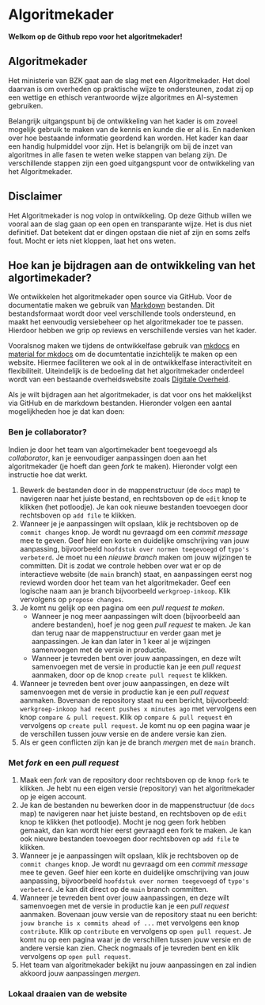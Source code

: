 # Algoritmekader

**Welkom op de Github repo voor het algoritmekader!**

## Algoritmekader

Het ministerie van BZK gaat aan de slag met een Algoritmekader. Het doel daarvan is om overheden op praktische wijze te ondersteunen, zodat zij op een wettige en ethisch verantwoorde wijze algoritmes en AI-systemen gebruiken.

Belangrijk uitgangspunt bij de ontwikkeling van het kader is om zoveel mogelijk gebruik te maken van de kennis en kunde die er al is. En nadenken over hoe bestaande informatie geordend kan worden. Het kader kan daar een handig hulpmiddel voor zijn. Het is belangrijk om bij de inzet van algoritmes in alle fasen te weten welke stappen van belang zijn. De verschillende stappen zijn een goed uitgangspunt voor de ontwikkeling van het Algoritmekader.

## Disclaimer
Het Algoritmekader is nog volop in ontwikkeling. Op deze Github willen we vooral aan de slag gaan op een open en transparante wijze. Het is dus niet definitief. Dat betekent dat er dingen opstaan die niet af zijn en soms zelfs fout. Mocht er iets niet kloppen, laat het ons weten.

## Hoe kan je bijdragen aan de ontwikkeling van het algortimekader?

We ontwikkelen het algoritmekader open source via GitHub. Voor de documentatie maken we gebruik van [Markdown](https://www.markdownguide.org/basic-syntax/) bestanden. Dit bestandsformaat wordt door veel verschillende tools ondersteund, en maakt het eenvoudig versiebeheer op het algoritmekader toe te passen. Hierdoor hebben we grip op reviews en verschillende versies van het kader.

Vooralsnog maken we tijdens de ontwikkelfase gebruik van [mkdocs](https://www.mkdocs.org/) en [material for mkdocs](https://squidfunk.github.io/mkdocs-material/) om de documtentatie inzichtelijk te maken op een website. Hiermee faciliteren we ook al in de ontwikkelfase interactiviteit en flexibiliteit. Uiteindelijk is de bedoeling dat het algoritmekader onderdeel wordt van een bestaande overheidswebsite zoals [Digitale Overheid](www.digitaleoverheid.nl).

Als je wilt bijdragen aan het algoritmekader, is dat voor ons het makkelijkst via GitHub en de markdown bestanden. Hieronder volgen een aantal mogelijkheden hoe je dat kan doen:

### Ben je collaborator?
Indien je door het team van algortimekader bent toegevoegd als *collaborator*, kan je eenvoudiger aanpassingen doen aan het algoritmekader (je hoeft dan geen *fork* te maken). Hieronder volgt een instructie hoe dat werkt. 
1. Bewerk de bestanden door in de mappenstructuur (de `docs` map) te navigeren naar het juiste bestand, en rechtsboven op de `edit` knop te klikken (het potloodje).  Je kan ook nieuwe bestanden toevoegen door rechtsboven op `add file` te klikken.
2. Wanneer je je aanpassingen wilt opslaan, klik je rechtsboven op de `commit changes` knop. Je wordt nu gevraagd om een *commit message* mee te geven. Geef hier een korte en duidelijke omschrijving van jouw aanpassing, bijvoorbeeld `hoofdstuk over normen toegevoegd` of `typo's verbeterd`. Je moet nu een *nieuwe branch* maken om jouw wijzingen te committen. Dit is zodat we controle hebben over wat er op de interactieve website (de `main` branch) staat, en aanpassingen eerst nog reviewd worden door het team van het algoritmekader. Geef een logische naam aan je branch bijvoorbeeld `werkgroep-inkoop`. Klik vervolgens op `propose changes`.
3. Je komt nu gelijk op een pagina om een *pull request te maken*.
   - Wanneer je nog meer aanpassingen wilt doen (bijvoorbeeld aan andere bestanden), hoef je nog geen *pull request* te maken. Je kan dan terug naar de mappenstructuur en verder gaan met je aanpassingen. Je kan dan later in 1 keer al je wijzingen samenvoegen met de versie in productie. 
   - Wanneer je tevreden bent over jouw aanpassingen, en deze wilt samenvoegen met de versie in productie kan je een *pull request* aanmaken, door op de knop `create pull request` te klikken.
4. Wanneer je tevreden bent over jouw aanpassingen, en deze wilt samenvoegen met de versie in productie kan je een *pull request* aanmaken. Bovenaan de repository staat nu een bericht, bijvoorbeeld: `werkgroep-inkoop had recent pushes x minutes ago` met vervolgens een knop `compare & pull request`. Klik op `compare & pull request` en vervolgens op `create pull request`. Je komt nu op een pagina waar je de verschillen tussen jouw versie en de andere versie kan zien.
5. Als er geen conflicten zijn kan je de branch *mergen* met de `main` branch. 
  

### Met *fork* en een *pull request*
1. Maak een *fork* van de repository door rechtsboven op de knop `fork` te klikken. Je hebt nu een eigen versie (repository) van het algoritmekader op je eigen account.
2. Je kan de bestanden nu bewerken door in de mappenstructuur (de `docs` map) te navigeren naar het juiste bestand, en rechtsboven op de `edit` knop te klikken (het potloodje). Mocht je nog geen fork hebben gemaakt, dan kan wordt hier eerst gevraagd een fork te maken. Je kan ook nieuwe bestanden toevoegen door rechtsboven op `add file` te klikken. 
3. Wanneer je je aanpassingen wilt opslaan, klik je rechtsboven op de `commit changes` knop. Je wordt nu gevraagd om een *commit message* mee te geven. Geef hier een korte en duidelijke omschrijving van jouw aanpassing, bijvoorbeeld `hoofdstuk over normen toegevoegd` of `typo's verbeterd`. Je kan dit direct op de `main` branch committen.
4. Wanneer je tevreden bent over jouw aanpassingen, en deze wilt samenvoegen met de versie in productie kan je een *pull request* aanmaken. Bovenaan jouw versie van de repository staat nu een bericht: `jouw branche is x commits ahead of ...` met vervolgens een knop `contribute`. Klik op `contribute` en vervolgens op `open pull request`. Je komt nu op een pagina waar je de verschillen tussen jouw versie en de andere versie kan zien. Check nogmaals of je tevreden bent en klik vervolgens op `open pull request`.
5. Het team van algoritmekader bekijkt nu jouw aanpassingen en zal indien akkoord jouw aanpassingen *mergen*.
   
### Lokaal draaien van de website
